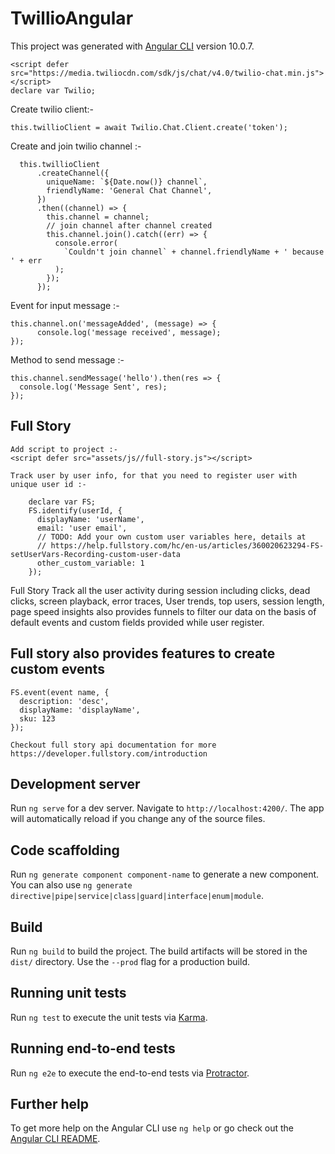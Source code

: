 # TwillioAngular

This project was generated with [Angular CLI](https://github.com/angular/angular-cli) version 10.0.7.

    <script defer src="https://media.twiliocdn.com/sdk/js/chat/v4.0/twilio-chat.min.js"></script>
    declare var Twilio;
  
  Create twilio client:-
  
    this.twillioClient = await Twilio.Chat.Client.create('token');
  
  Create and join twilio channel :-
  
      this.twillioClient
          .createChannel({
            uniqueName: `${Date.now()} channel`,
            friendlyName: 'General Chat Channel',
          })
          .then((channel) => {
            this.channel = channel;
            // join channel after channel created
            this.channel.join().catch((err) => {
              console.error(
                `Couldn't join channel` + channel.friendlyName + ' because ' + err
              );
            });
          });
      
      
  Event for input message :-
    
    this.channel.on('messageAdded', (message) => {
          console.log('message received', message);
    });
    
  Method to send message :-
    
    this.channel.sendMessage('hello').then(res => {
      console.log('Message Sent', res);
    });

## Full Story
    Add script to project :-
    <script defer src="assets/js//full-story.js"></script>
    
    Track user by user info, for that you need to register user with unique user id :-
    
        declare var FS;
        FS.identify(userId, {
          displayName: 'userName',
          email: 'user email',
          // TODO: Add your own custom user variables here, details at
          // https://help.fullstory.com/hc/en-us/articles/360020623294-FS-setUserVars-Recording-custom-user-data
          other_custom_variable: 1
        });
        
Full Story Track all the user activity during session including clicks, dead clicks, screen playback, error traces, User trends, top users, session length,
page speed insights also provides funnels to filter our data on the basis of default events and custom fields provided while user register.

## Full story also provides features to create custom events
    FS.event(event name, {
      description: 'desc',
      displayName: 'displayName',
      sku: 123
    });
    
    Checkout full story api documentation for more https://developer.fullstory.com/introduction
        
## Development server

Run `ng serve` for a dev server. Navigate to `http://localhost:4200/`. The app will automatically reload if you change any of the source files.

## Code scaffolding

Run `ng generate component component-name` to generate a new component. You can also use `ng generate directive|pipe|service|class|guard|interface|enum|module`.

## Build

Run `ng build` to build the project. The build artifacts will be stored in the `dist/` directory. Use the `--prod` flag for a production build.

## Running unit tests

Run `ng test` to execute the unit tests via [Karma](https://karma-runner.github.io).

## Running end-to-end tests

Run `ng e2e` to execute the end-to-end tests via [Protractor](http://www.protractortest.org/).

## Further help

To get more help on the Angular CLI use `ng help` or go check out the [Angular CLI README](https://github.com/angular/angular-cli/blob/master/README.md).
